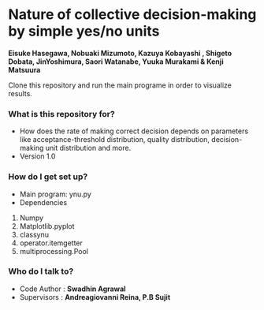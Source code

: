 # Nature of collective decision-making by simple yes/no units #
**Eisuke Hasegawa, Nobuaki Mizumoto, Kazuya Kobayashi , Shigeto Dobata,
JinYoshimura, Saori Watanabe, Yuuka Murakami & Kenji Matsuura**

Clone this repository and run the main programe in order to visualize results.

### What is this repository for? ###

* How does the rate of making correct decision depends on parameters like acceptance-threshold distribution, quality distribution, decision-making unit distribution and more.
* Version 1.0

### How do I get set up? ###
* Main program: ynu.py
* Dependencies  

1. Numpy
2. Matplotlib.pyplot
3. classynu
4. operator.itemgetter
5. multiprocessing.Pool

### Who do I talk to? ###

* Code Author : **Swadhin Agrawal**
* Supervisors : **Andreagiovanni Reina, P.B Sujit**

